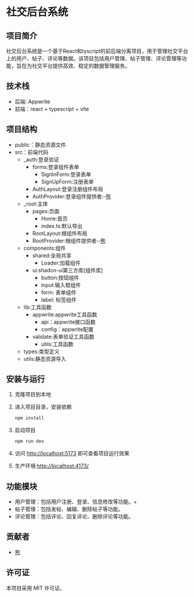 # 社交后台系统

## 项目简介

社交后台系统是一个基于React和tyscript的前后端分离项目，用于管理社交平台上的用户、帖子、评论等数据。该项目包括用户管理、帖子管理、评论管理等功能，旨在为社交平台提供高效、稳定的数据管理服务。

## 技术栈

- 后端: Appwrite
- 前端：react + typescript + vite

## 项目结构

- public：静态资源文件
- src：前端代码
  - _auth:登录验证
    - forms:登录组件表单
      - SignInForm:登录表单
      - SignUpForm:注册表单
    - AuthLayout:登录注册组件布局
    - AuthProvider:登录组件提供者:-[熊](https://gitee.com/xiong-goucheng)
  - _root:主体
    - pages:页面
      - Home:首页
      - index.ts:默认导出
    - RootLayout:根组件布局
    - RootProvider:根组件提供者:-[熊](https://gitee.com/xiong-goucheng)
  - components:组件
    - shared:全局共享
      - Loader:加载组件
    - ui:shadcn-ui第三方库[组件库]
      - button:按钮组件
      - input:输入框组件
      - form: 表单组件
      - label: 标签组件
  - lib:工具函数
    - appwrite:appwrite工具函数
      - api：appwrite接口函数
      - config：appwrite配置
    - validate:表单验证工具函数
      - utils:工具函数
  - types:类型定义
  - utils:静态资源导入

## 安装与运行

1. 克隆项目到本地
2. 进入项目目录，安装依赖

   ```bash
   npm install
   ```

3. 启动项目

   ```bash
   npm run dev
   ```

4. 访问 <http://localhost:5173> 即可查看项目运行效果

5. 生产环境:<http://localhost:4173/>

## 功能模块

- 用户管理：包括用户注册、登录、信息修改等功能。+
- 帖子管理：包括发帖、编辑、删除帖子等功能。
- 评论管理：包括评论、回复评论、删除评论等功能。

## 贡献者

- [熊](https://gitee.com/xiong-goucheng)

## 许可证

本项目采用 MIT 许可证。
